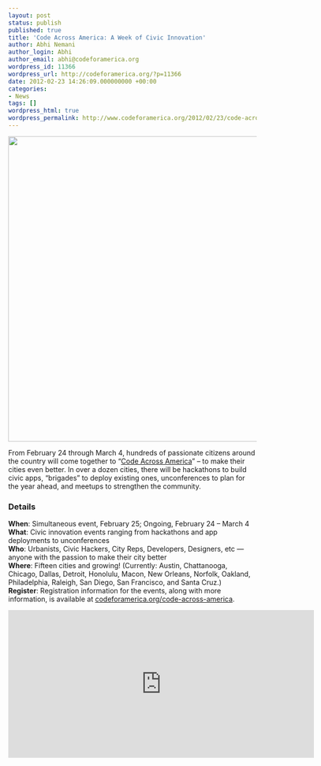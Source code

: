 ```yaml
---
layout: post
status: publish
published: true
title: 'Code Across America: A Week of Civic Innovation'
author: Abhi Nemani
author_login: Abhi
author_email: abhi@codeforamerica.org
wordpress_id: 11366
wordpress_url: http://codeforamerica.org/?p=11366
date: 2012-02-23 14:26:09.000000000 +00:00
categories:
- News
tags: []
wordpress_html: true
wordpress_permalink: http://www.codeforamerica.org/2012/02/23/code-across-america-a-week-of-civic-innovation/
---
```


<p><img alt="" class="aligncenter size-full wp-image-11244" src="http://codeforamerica.org/wp-content/uploads/2012/02/CodeAcrossAmerica.png" title="CodeAcrossAmerica-V3" width="620"/></p>
<p>From February 24 through March 4, hundreds of passionate citizens around the country will come together to “<a href="http://codeforamerica.org/code-across-america">Code Across America</a>” – to make their cities even better. In over a dozen cities, there will be hackathons to build civic apps, “brigades” to deploy existing ones, unconferences to plan for the year ahead, and meetups to strengthen the community.</p>
<h3>Details</h3>
<p><strong>When</strong>: Simultaneous event, February 25; Ongoing, February 24 – March 4<br/>
<strong>What</strong>: Civic innovation events ranging from hackathons and app deployments to unconferences<br/>
<strong>Who</strong>: Urbanists, Civic Hackers, City Reps, Developers, Designers, etc — anyone with the passion to make their city better<br/>
<strong>Where</strong>: Fifteen cities and growing! (Currently: Austin, Chattanooga, Chicago, Dallas, Detroit, Honolulu, Macon, New Orleans, Norfolk, Oakland, Philadelphia, Raleigh, San Diego, San Francisco, and Santa Cruz.)<br/>
<strong>Register</strong>: Registration information for the events, along with more information, is available at <a href="http://codeforamerica.org/code-across-america">codeforamerica.org/code-across-america</a>.</p>
<p><iframe frameborder="0" height="300" marginheight="0" marginwidth="0" scrolling="no" src="http://maps.google.com/maps/ms?msid=211836600249959492431.0004b7e101749ee348269&amp;msa=0&amp;ie=UTF8&amp;t=m&amp;ll=31.819186,-116.511061&amp;spn=21.024483,82.694544&amp;output=embed" width="620"></iframe></p>
